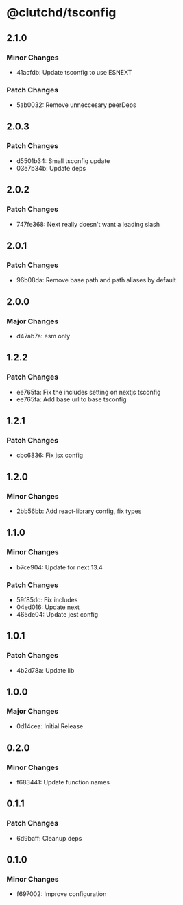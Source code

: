 # @clutchd/tsconfig

## 2.1.0

### Minor Changes

- 41acfdb: Update tsconfig to use ESNEXT

### Patch Changes

- 5ab0032: Remove unneccesary peerDeps

## 2.0.3

### Patch Changes

- d5501b34: Small tsconfig update
- 03e7b34b: Update deps

## 2.0.2

### Patch Changes

- 747fe368: Next really doesn't want a leading slash

## 2.0.1

### Patch Changes

- 96b08da: Remove base path and path aliases by default

## 2.0.0

### Major Changes

- d47ab7a: esm only

## 1.2.2

### Patch Changes

- ee765fa: Fix the includes setting on nextjs tsconfig
- ee765fa: Add base url to base tsconfig

## 1.2.1

### Patch Changes

- cbc6836: Fix jsx config

## 1.2.0

### Minor Changes

- 2bb56bb: Add react-library config, fix types

## 1.1.0

### Minor Changes

- b7ce904: Update for next 13.4

### Patch Changes

- 59f85dc: Fix includes
- 04ed016: Update next
- 465de04: Update jest config

## 1.0.1

### Patch Changes

- 4b2d78a: Update lib

## 1.0.0

### Major Changes

- 0d14cea: Initial Release

## 0.2.0

### Minor Changes

- f683441: Update function names

## 0.1.1

### Patch Changes

- 6d9baff: Cleanup deps

## 0.1.0

### Minor Changes

- f697002: Improve configuration
